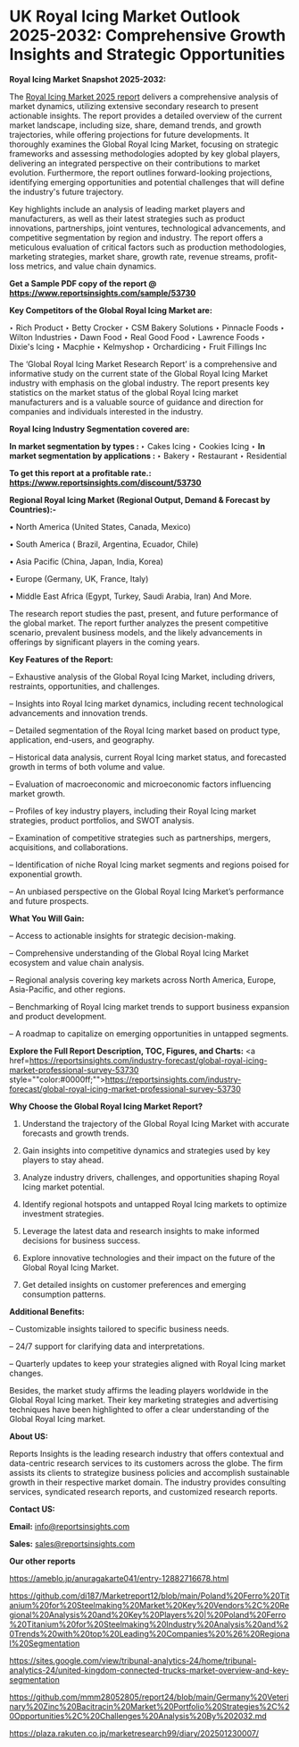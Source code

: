 # UK Royal Icing Market Outlook 2025-2032: Comprehensive Growth Insights and Strategic Opportunities

<strong>Royal Icing Market Snapshot 2025-2032:</strong>

The <a href=https://www.reportsinsights.com/sample/53730>Royal Icing Market 2025 report</a> delivers a comprehensive analysis of market dynamics, utilizing extensive secondary research to present actionable insights. The report provides a detailed overview of the current market landscape, including size, share, demand trends, and growth trajectories, while offering projections for future developments. It thoroughly examines the Global Royal Icing Market, focusing on strategic frameworks and assessing methodologies adopted by key global players, delivering an integrated perspective on their contributions to market evolution. Furthermore, the report outlines forward-looking projections, identifying emerging opportunities and potential challenges that will define the industry's future trajectory.

Key highlights include an analysis of leading market players and manufacturers, as well as their latest strategies such as product innovations, partnerships, joint ventures, technological advancements, and competitive segmentation by region and industry. The report offers a meticulous evaluation of critical factors such as production methodologies, marketing strategies, market share, growth rate, revenue streams, profit-loss metrics, and value chain dynamics.

<strong>Get a Sample PDF copy of the report @ <a href=https://www.reportsinsights.com/sample/53730 style=color:#0000ff;>https://www.reportsinsights.com/sample/53730</a></strong>

<strong>Key Competitors of the Global Royal Icing Market are:</strong>

‣ Rich Product
‣ Betty Crocker
‣ CSM Bakery Solutions
‣ Pinnacle Foods
‣ Wilton Industries
‣ Dawn Food
‣ Real Good Food
‣ Lawrence Foods
‣ Dixie's Icing
‣ Macphie
‣ Kelmyshop
‣ Orchardicing
‣ Fruit Fillings Inc

The ‘Global Royal Icing Market Research Report’ is a comprehensive and informative study on the current state of the Global Royal Icing Market industry with emphasis on the global industry. The report presents key statistics on the market status of the global Royal Icing market manufacturers and is a valuable source of guidance and direction for companies and individuals interested in the industry.

<strong>Royal Icing Industry Segmentation covered are:</strong>

<strong>In market segmentation by types : </strong>
‣ Cakes Icing
‣ Cookies Icing
‣ 
<strong>In market segmentation by applications : </strong>
‣ Bakery
‣ Restaurant
‣ Residential

<strong>To get this report at a profitable rate.: <a href=https://www.reportsinsights.com/discount/53730 style=color:#0000ff;>https://www.reportsinsights.com/discount/53730</a></strong>

<strong>Regional Royal Icing Market (Regional Output, Demand &amp; Forecast by Countries):-</strong>

• North America (United States, Canada, Mexico)

• South America ( Brazil, Argentina, Ecuador, Chile)

• Asia Pacific (China, Japan, India, Korea)

• Europe (Germany, UK, France, Italy)

• Middle East Africa (Egypt, Turkey, Saudi Arabia, Iran) And More.

The research report studies the past, present, and future performance of the global market. The report further analyzes the present competitive scenario, prevalent business models, and the likely advancements in offerings by significant players in the coming years.

<strong>Key Features of the Report:</strong>

– Exhaustive analysis of the Global Royal Icing Market, including drivers, restraints, opportunities, and challenges.

– Insights into Royal Icing market dynamics, including recent technological advancements and innovation trends.

– Detailed segmentation of the Royal Icing market based on product type, application, end-users, and geography.

– Historical data analysis, current Royal Icing market status, and forecasted growth in terms of both volume and value.

– Evaluation of macroeconomic and microeconomic factors influencing market growth.

– Profiles of key industry players, including their Royal Icing market strategies, product portfolios, and SWOT analysis.

– Examination of competitive strategies such as partnerships, mergers, acquisitions, and collaborations.

– Identification of niche Royal Icing market segments and regions poised for exponential growth.

– An unbiased perspective on the Global Royal Icing Market’s performance and future prospects.

<strong>What You Will Gain:</strong>

– Access to actionable insights for strategic decision-making.

– Comprehensive understanding of the Global Royal Icing Market ecosystem and value chain analysis.

– Regional analysis covering key markets across North America, Europe, Asia-Pacific, and other regions.

– Benchmarking of Royal Icing market trends to support business expansion and product development.

– A roadmap to capitalize on emerging opportunities in untapped segments.

<strong>Explore the Full Report Description, TOC, Figures, and Charts:</strong>
<a href=https://reportsinsights.com/industry-forecast/global-royal-icing-market-professional-survey-53730 style=""color:#0000ff;"">https://reportsinsights.com/industry-forecast/global-royal-icing-market-professional-survey-53730</a>

<strong>Why Choose the Global Royal Icing Market Report?</strong>

1. Understand the trajectory of the Global Royal Icing Market with accurate forecasts and growth trends.

2. Gain insights into competitive dynamics and strategies used by key players to stay ahead.

3. Analyze industry drivers, challenges, and opportunities shaping Royal Icing market potential.

4. Identify regional hotspots and untapped Royal Icing markets to optimize investment strategies.

5. Leverage the latest data and research insights to make informed decisions for business success.

6. Explore innovative technologies and their impact on the future of the Global Royal Icing Market.

7. Get detailed insights on customer preferences and emerging consumption patterns.

<strong>Additional Benefits:</strong>

– Customizable insights tailored to specific business needs.

– 24/7 support for clarifying data and interpretations.

– Quarterly updates to keep your strategies aligned with Royal Icing market changes.

Besides, the market study affirms the leading players worldwide in the Global Royal Icing market. Their key marketing strategies and advertising techniques have been highlighted to offer a clear understanding of the Global Royal Icing market.

<strong><strong>About US</strong>:</strong>

Reports Insights is the leading research industry that offers contextual and data-centric research services to its customers across the globe. The firm assists its clients to strategize business policies and accomplish sustainable growth in their respective market domain. The industry provides consulting services, syndicated research reports, and customized research reports.

<strong>Contact US:</strong>

<p class=><b>Email:</b> <a href=mailto:info@reportsinsights.com>info@reportsinsights.com</a></p>
<p class=><b>Sales:</b> <a href=mailto:sales@reportsinsights.com>sales@reportsinsights.com</a></p>

<strong>Our other reports</strong>

<a href=https://ameblo.jp/anuragakarte041/entry-12882716678.html>https://ameblo.jp/anuragakarte041/entry-12882716678.html</a>

<a href=https://github.com/di187/Marketreport12/blob/main/Poland%20Ferro%20Titanium%20for%20Steelmaking%20Market%20Key%20Vendors%2C%20Regional%20Analysis%20and%20Key%20Players%20|%20Poland%20Ferro%20Titanium%20for%20Steelmaking%20Industry%20Analysis%20and%20Trends%20with%20top%20Leading%20Companies%20%26%20Regional%20Segmentation>https://github.com/di187/Marketreport12/blob/main/Poland%20Ferro%20Titanium%20for%20Steelmaking%20Market%20Key%20Vendors%2C%20Regional%20Analysis%20and%20Key%20Players%20|%20Poland%20Ferro%20Titanium%20for%20Steelmaking%20Industry%20Analysis%20and%20Trends%20with%20top%20Leading%20Companies%20%26%20Regional%20Segmentation</a>

<a href=https://sites.google.com/view/tribunal-analytics-24/home/tribunal-analytics-24/united-kingdom-connected-trucks-market-overview-and-key-segmentation>https://sites.google.com/view/tribunal-analytics-24/home/tribunal-analytics-24/united-kingdom-connected-trucks-market-overview-and-key-segmentation</a>

<a href=https://github.com/mmm28052805/report24/blob/main/Germany%20Veterinary%20Zinc%20Bacitracin%20Market%20Portfolio%20Strategies%2C%20Opportunities%2C%20Challenges%20Analysis%20By%202032.md>https://github.com/mmm28052805/report24/blob/main/Germany%20Veterinary%20Zinc%20Bacitracin%20Market%20Portfolio%20Strategies%2C%20Opportunities%2C%20Challenges%20Analysis%20By%202032.md</a>

<a href=https://plaza.rakuten.co.jp/marketresearch99/diary/202501230007/>https://plaza.rakuten.co.jp/marketresearch99/diary/202501230007/</a>
